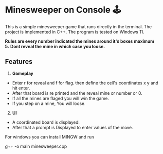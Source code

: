 Minesweeper on Console 🕹️
===============


This is a simple minesweeper game that runs directly in the terminal. The project is implemented in C++.
The program is tested on Windows 11.

**Rules are every number indicated the mines around it's boxes maximum 5.**
**Dont reveal the mine in which case you loose.**

Features
--------
1. **Gameplay**
- Enter r for reveal and f for flag. then define the cell's coordinates x y and hit enter.
- After that board is re printed and the reveal mine or number or 0.
- If all the mines are flaged you will win the game.
- If you step on a mine, You will loose.

2. **UI**
- A coordinated board is displayed.
- After that a prompt is Displayed to enter values of the move.

For windows you can install MINGW
and run

g++ -o main minesweeper.cpp
